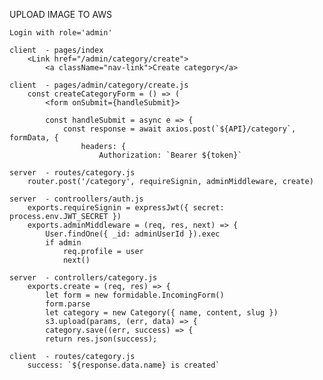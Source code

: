 UPLOAD IMAGE TO AWS

    Login with role='admin'

    client  - pages/index
        <Link href="/admin/category/create">
            <a className="nav-link">Create category</a>

    client  - pages/admin/category/create.js
        const createCategoryForm = () => (
            <form onSubmit={handleSubmit}>

            const handleSubmit = async e => {
                const response = await axios.post(`${API}/category`, formData, {
                    headers: {
                        Authorization: `Bearer ${token}`

    server  - routes/category.js
        router.post('/category', requireSignin, adminMiddleware, create)

    server  - controollers/auth.js
        exports.requireSignin = expressJwt({ secret: process.env.JWT_SECRET })
        exports.adminMiddleware = (req, res, next) => {
            User.findOne({ _id: adminUserId }).exec
            if admin
                req.profile = user
                next()

    server  - controllers/category.js
        exports.create = (req, res) => {
            let form = new formidable.IncomingForm()
            form.parse
            let category = new Category({ name, content, slug })
            s3.upload(params, (err, data) => {
            category.save((err, success) => {
            return res.json(success);    

    client  - routes/category.js
        success: `${response.data.name} is created`   




                    
                    

    


    